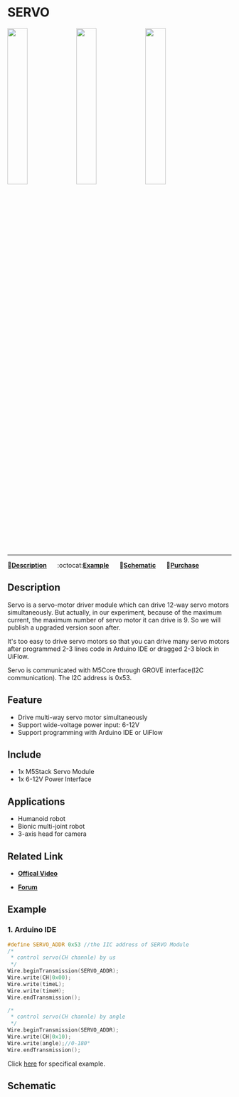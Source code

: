 # SERVO

<img src="assets/img/product_pics/module/module_servo_01.png" width="30%" height="30%"> <img src="assets/img/product_pics/module/module_servo_02.png" width="30%" height="30%"> <img src="assets/img/product_pics/module/module_servo_03.png" width="30%" height="30%">

***

:memo:**[Description](#Description)**&nbsp;&nbsp;&nbsp;&nbsp;&nbsp;&nbsp;:octocat:**[Example](#Example)**&nbsp;&nbsp;&nbsp;&nbsp;&nbsp;&nbsp;:electric_plug:**[Schematic](#Schematic)**&nbsp;&nbsp;&nbsp;&nbsp;&nbsp;&nbsp;🛒**[Purchase](https://www.aliexpress.com/store/product/M5Stack-New-SERVO-Module-Board-12-Channels-Servo-Controller-with-MEGA328-Inside-Power-Adapter-6-24V/3226069_32951356502.html?spm=a2g1y.12024536.productList_5885011.pic_0)**

## Description

Servo is a servo-motor driver module which can drive 12-way servo motors simultaneously. But actually, in our experiment, because of the maximum current, the maximum number of servo motor it can drive is 9. So we will publish a upgraded version soon after.

It's too easy to drive servo motors so that you can drive many servo motors after programmed 2-3 lines code in Arduino IDE or dragged 2-3 block in UiFlow.

Servo is communicated with M5Core through GROVE interface(I2C communication). The I2C address is 0x53.

## Feature

-  Drive multi-way servo motor simultaneously
-  Support wide-voltage power input: 6-12V
-  Support programming with Arduino IDE or UiFlow

## Include

-  1x M5Stack Servo Module
-  1x 6-12V Power Interface

## Applications

-  Humanoid robot
-  Bionic multi-joint robot
-  3-axis head for camera

## Related Link

- **[Offical Video](https://www.youtube.com/channel/UCozgFVglWYQXbvTmGyS739w)**

- **[Forum](http://forum.m5stack.com/)**

## Example

### 1. Arduino IDE

```c++
#define SERVO_ADDR 0x53 //the IIC address of SERVO Module
/*
 * control servo(CH channle) by us
 */
Wire.beginTransmission(SERVO_ADDR);
Wire.write(CH|0x00);
Wire.write(timeL);
Wire.write(timeH);
Wire.endTransmission();

/*
 * control servo(CH channle) by angle
 */
Wire.beginTransmission(SERVO_ADDR);
Wire.write(CH|0x10);
Wire.write(angle);//0-180°
Wire.endTransmission();
```

Click [here](https://github.com/m5stack/M5-ProductExampleCodes/tree/master/Module/SERVO/Arduino) for specifical example.

## Schematic